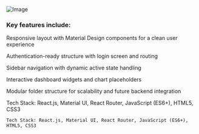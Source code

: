 ![Image](https://s3.amazonaws.com/creativetim_bucket/products/71/original/material-dashboard-react.jpg?1638950990)

### Key features include:

Responsive layout with Material Design components for a clean user experience

Authentication-ready structure with login screen and routing

Sidebar navigation with dynamic active state handling

Interactive dashboard widgets and chart placeholders

Modular folder structure for scalability and future backend integration

Tech Stack: React.js, Material UI, React Router, JavaScript (ES6+), HTML5, CSS3

```
Tech Stack: React.js, Material UI, React Router, JavaScript (ES6+), HTML5, CSS3

```
